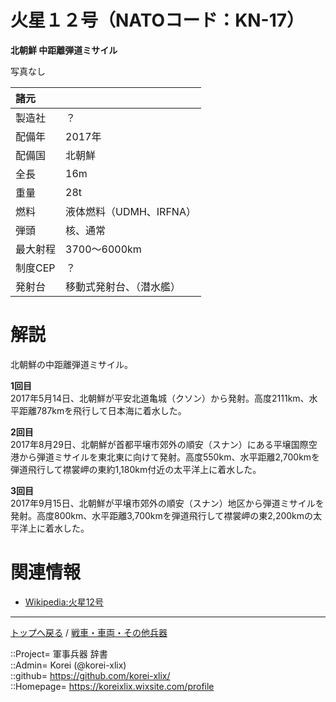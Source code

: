 # 火星１２号（NATOコード：KN-17）
**北朝鮮 中距離弾道ミサイル**

写真なし  
  


|諸元  |  |
|:--|:--|
|製造社  |？  |
|配備年  |2017年  |
|配備国  |北朝鮮  |
|全長    |16m  |
|重量    |28t  |
|燃料    |液体燃料（UDMH、IRFNA）  |
|弾頭    |核、通常  |
|最大射程  |3700～6000km  |
|制度CEP  |？  |
|発射台  |移動式発射台、（潜水艦）  |



# 解説
北朝鮮の中距離弾道ミサイル。  
  
**1回目**  
2017年5月14日、北朝鮮が平安北道亀城（クソン）から発射。高度2111km、水平距離787kmを飛行して日本海に着水した。  
  
**2回目**  
2017年8月29日、北朝鮮が首都平壌市郊外の順安（スナン）にある平壌国際空港から弾道ミサイルを東北東に向けて発射。高度550km、水平距離2,700kmを弾道飛行して襟裳岬の東約1,180km付近の太平洋上に着水した。  
  
**3回目**  
2017年9月15日、北朝鮮が平壌市郊外の順安（スナン）地区から弾道ミサイルを発射。高度800km、水平距離3,700kmを弾道飛行して襟裳岬の東2,200kmの太平洋上に着水した。  



# 関連情報
* [Wikipedia:火星12号](https://ja.wikipedia.org/wiki/%E7%81%AB%E6%98%9F12)


***
[トップへ戻る](/readme.md) / [戦車・車両・その他兵器](/ground/readme.md)  
  
::Project= 軍事兵器 辞書  
::Admin= Korei (@korei-xlix)  
::github= https://github.com/korei-xlix/  
::Homepage= https://koreixlix.wixsite.com/profile  
